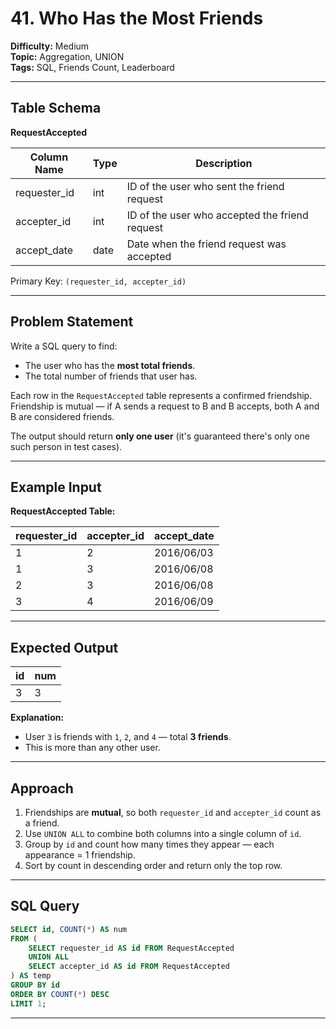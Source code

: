 # 41. Who Has the Most Friends

**Difficulty:** Medium  
**Topic:** Aggregation, UNION  
**Tags:** SQL, Friends Count, Leaderboard

---

## Table Schema

**RequestAccepted**

| Column Name   | Type | Description                                           |
|---------------|------|-------------------------------------------------------|
| requester_id  | int  | ID of the user who sent the friend request            |
| accepter_id   | int  | ID of the user who accepted the friend request        |
| accept_date   | date | Date when the friend request was accepted             |

Primary Key: `(requester_id, accepter_id)`

---

## Problem Statement

Write a SQL query to find:

- The user who has the **most total friends**.
- The total number of friends that user has.

Each row in the `RequestAccepted` table represents a confirmed friendship. Friendship is mutual — if A sends a request to B and B accepts, both A and B are considered friends.

The output should return **only one user** (it's guaranteed there's only one such person in test cases).

---

## Example Input

**RequestAccepted Table:**

| requester_id | accepter_id | accept_date |
|--------------|-------------|-------------|
| 1            | 2           | 2016/06/03  |
| 1            | 3           | 2016/06/08  |
| 2            | 3           | 2016/06/08  |
| 3            | 4           | 2016/06/09  |

---

## Expected Output

| id | num |
|----|-----|
| 3  | 3   |

**Explanation:**  
- User `3` is friends with `1`, `2`, and `4` — total **3 friends**.
- This is more than any other user.

---

## Approach

1. Friendships are **mutual**, so both `requester_id` and `accepter_id` count as a friend.
2. Use `UNION ALL` to combine both columns into a single column of `id`.
3. Group by `id` and count how many times they appear — each appearance = 1 friendship.
4. Sort by count in descending order and return only the top row.

---

## SQL Query

```sql
SELECT id, COUNT(*) AS num
FROM (
    SELECT requester_id AS id FROM RequestAccepted
    UNION ALL
    SELECT accepter_id AS id FROM RequestAccepted
) AS temp
GROUP BY id
ORDER BY COUNT(*) DESC
LIMIT 1;
```
---
